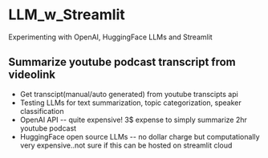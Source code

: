 # LLM_w_Streamlit
Experimenting with OpenAI, HuggingFace LLMs and Streamlit
## Summarize youtube podcast transcript from videolink
- Get transcipt(manual/auto generated) from youtube transcipts api
- Testing LLMs for text summarization, topic categorization, speaker classification
-   OpenAI API -- quite expensive! 3$ expense to simply summarize 2hr youtube podcast
-   HuggingFace open source LLMs -- no dollar charge but computationally very expensive..not sure if this can be hosted on streamlit cloud 
